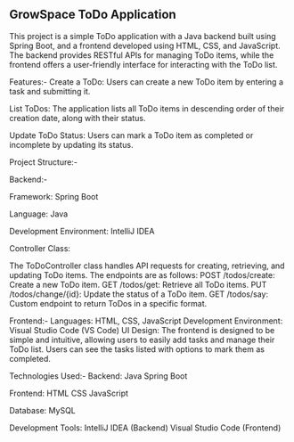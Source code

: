 ## GrowSpace ToDo Application

This project is a simple ToDo application with a Java backend built using Spring Boot, and a frontend developed using HTML, CSS, and JavaScript. The backend provides RESTful APIs for managing ToDo items, while the frontend offers a user-friendly interface for interacting with the ToDo list.

Features:-
Create a ToDo: Users can create a new ToDo item by entering a task and submitting it.

List ToDos: The application lists all ToDo items in descending order of their creation date, along with their status.

Update ToDo Status: Users can mark a ToDo item as completed or incomplete by updating its status.

Project Structure:-

Backend:-

Framework: Spring Boot

Language: Java

Development Environment: IntelliJ IDEA

Controller Class:

The ToDoController class handles API requests for creating, retrieving, and updating ToDo items.
The endpoints are as follows:
POST /todos/create: Create a new ToDo item.
GET /todos/get: Retrieve all ToDo items.
PUT /todos/change/{id}: Update the status of a ToDo item.
GET /todos/say: Custom endpoint to return ToDos in a specific format.

Frontend:-
Languages: HTML, CSS, JavaScript
Development Environment: Visual Studio Code (VS Code)
UI Design:
The frontend is designed to be simple and intuitive, allowing users to easily add tasks and manage their ToDo list.
Users can see the tasks listed with options to mark them as completed.

Technologies Used:-
Backend:
Java Spring Boot

Frontend:
HTML CSS JavaScript

Database:
MySQL

Development Tools:
IntelliJ IDEA (Backend) Visual Studio Code (Frontend)

